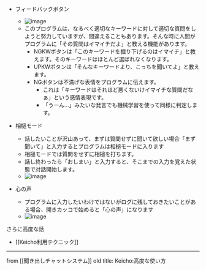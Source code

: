 
- フィードバックボタン
    - ![image](https://gyazo.com/18586eb69b473aadd2f29140b28c0578/thumb/1000)
    - このプログラムは、なるべく適切なキーワードに対して適切な質問をしようと努力していますが、間違えることもあります。そんな時に人間がプログラムに「その質問はイマイチだよ」と教える機能があります。
        - NGKWボタンは「このキーワードを掘り下げるのはイマイチ」と教えます。そのキーワードはほとんど選ばれなくなります。
        - UPKWボタンは「そんなキーワードより、こっちを聞いてよ」と教えます。
        - NGボタンは不満げな表情をプログラムに伝えます。
            - これは「キーワードはそれほど悪くないけイマイチな質問だなぁ」という感情表現です。
            - 「うーん…」みたいな発言でも機械学習を使って同様に判定します。
- 相槌モード
    - 話したいことが沢山あって、まずは質問せずに聞いて欲しい場合「まず聞いて」と入力するとプログラムは相槌モードに入ります
    - 相槌モードでは質問をせずに相槌を打ちます。
    - 話し終わったら「おしまい」と入力すると、そこまでの入力を覚えた状態で対話開始します。
    - ![image](https://gyazo.com/c5fd4cedca7269fa414e7a55bd77d972/thumb/1000)

- 心の声
    - プログラムに入力したいわけではないがログに残しておきたいことがある場合、開きカッコで始めると「心の声」になります
    - ![image](https://gyazo.com/b3e2cf69cd3d2f5d79c43134bdf2a0d0/thumb/1000)

さらに高度な話
- [[Keicho利用テクニック]]

---
from [[聞き出しチャットシステム]]
old title: Keicho:高度な使い方

